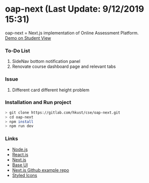 # oap-next (Last Update: 9/12/2019 15:31)
oap-next = Next.js implementation of Online Assessment Platform.\
[Demo on Student View](https://oap-next.chrisliupascal.now.sh/dashboard)

### To-Do List
1. SideNav bottom notification panel
2. Renovate course dashboard page and relevant tabs

### Issue
1. Different card different height problem

### Installation and Run project
```sh
> git clone https://gitlab.com/hkust/cse/oap-next.git
> cd oap-next
> npm install
> npm run dev
```

### Links
* [Node.js](https://nodejs.org/en/)
* [React.js](https://reactjs.org/)
* [Next.js](https://nextjs.org/)
* [Base UI](https://baseweb.design/)
* [Next.js Github example repo](https://github.com/zeit/next.js/tree/canary/examples)
* [Styled Icons](https://styled-icons.js.org/)

